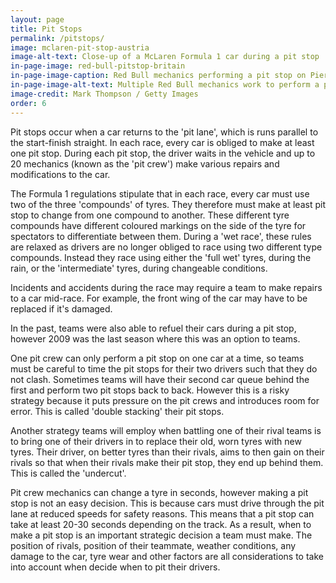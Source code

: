 ```yaml
---
layout: page
title: Pit Stops
permalink: /pitstops/
image: mclaren-pit-stop-austria
image-alt-text: Close-up of a McLaren Formula 1 car during a pit stop
in-page-image: red-bull-pitstop-britain
in-page-image-caption: Red Bull mechanics performing a pit stop on Pierre Gasly's car at the 2019 British Grand Prix
in-page-image-alt-text: Multiple Red Bull mechanics work to perform a pit stop during a race
image-credit: Mark Thompson / Getty Images
order: 6
---
```


Pit stops occur when a car returns to the 'pit lane', which is runs parallel to the start-finish straight. In each race, every car is obliged to make at least one pit stop. During each pit stop, the driver waits in the vehicle and up to 20 mechanics (known as the 'pit crew') make various repairs and modifications to the car.

The Formula 1 regulations stipulate that in each race, every car must use two of the three 'compounds' of tyres. They therefore must make at least pit stop to change from one compound to another. These different tyre compounds have different coloured markings on the side of the tyre for spectators to differentiate between them. During a 'wet race', these rules are relaxed as drivers are no longer obliged to race using two different type compounds. Instead they race using either the 'full wet' tyres, during the rain, or the 'intermediate' tyres, during changeable conditions.

Incidents and accidents during the race may require a team to make repairs to a car mid-race. For example, the front wing of the car may have to be replaced if it's damaged.

In the past, teams were also able to refuel their cars during a pit stop, however 2009 was the last season where this was an option to teams.

One pit crew can only perform a pit stop on one car at a time, so teams must be careful to time the pit stops for their two drivers such that they do not clash. Sometimes teams will have their second car queue behind the first and perform two pit stops back to back. However this is a risky strategy because it puts pressure on the pit crews and introduces room for error. This is called 'double stacking' their pit stops.

Another strategy teams will employ when battling one of their rival teams is to bring one of their drivers in to replace their old, worn tyres with new tyres. Their driver, on better tyres than their rivals, aims to then gain on their rivals so that when their rivals make their pit stop, they end up behind them. This is called the 'undercut'.

Pit crew mechanics can change a tyre in seconds, however making a pit stop is not an easy decision. This is because cars must drive through the pit lane at reduced speeds for safety reasons. This means that a pit stop can take at least 20-30 seconds depending on the track. As a result, when to make a pit stop is an important strategic decision a team must make. The position of rivals, position of their teammate, weather conditions, any damage to the car, tyre wear and other factors are all considerations to take into account when decide when to pit their drivers.
